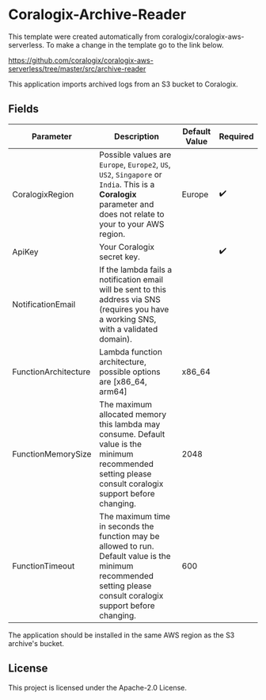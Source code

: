 # Coralogix-Archive-Reader

This template were created automatically from coralogix/coralogix-aws-serverless.
To make a change in the template go to the link below.

https://github.com/coralogix/coralogix-aws-serverless/tree/master/src/archive-reader

This application imports archived logs from an S3 bucket to Coralogix.

## Fields

| Parameter | Description | Default Value | Required |
|---|---|---|---|
| CoralogixRegion | Possible values are `Europe`, `Europe2`, `US`, `US2`,  `Singapore` or `India`. This is a **Coralogix** parameter and does not relate to your to your AWS region.| Europe | :heavy_check_mark: |
| ApiKey | Your Coralogix secret key. |  | :heavy_check_mark: |
| NotificationEmail | If the lambda fails a notification email will be sent to this address via SNS (requires you have a working SNS, with a validated domain).| | |
| FunctionArchitecture | Lambda function architecture, possible options are [x86_64, arm64]| x86_64 | |
| FunctionMemorySize | The maximum allocated memory this lambda may consume. Default value is the minimum recommended setting please consult coralogix support before changing. | 2048 | |
| FunctionTimeout | The maximum time in seconds the function may be allowed to run. Default value is the minimum recommended setting please consult coralogix support before changing. | 600 | |

The application should be installed in the same AWS region as the S3 archive's bucket.

## License

This project is licensed under the Apache-2.0 License.

